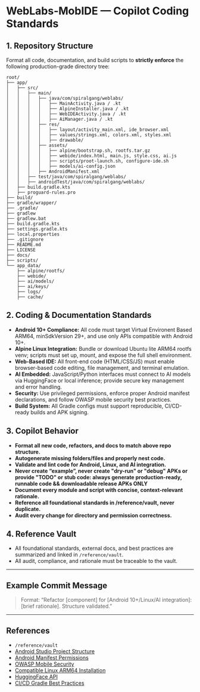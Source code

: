 # WebLabs-MobIDE — Copilot Coding Standards

## 1. Repository Structure

Format all code, documentation, and build scripts to **strictly enforce** the following production-grade directory tree:

```
root/
├── app/
│   ├── src/
│   │   ├── main/
│   │   │   ├── java/com/spiralgang/weblabs/
│   │   │   │   ├── MainActivity.java / .kt
│   │   │   │   ├── AlpineInstaller.java / .kt
│   │   │   │   ├── WebIDEActivity.java / .kt
│   │   │   │   ├── AiManager.java / .kt
│   │   │   ├── res/
│   │   │   │   ├── layout/activity_main.xml, ide_browser.xml
│   │   │   │   ├── values/strings.xml, colors.xml, styles.xml
│   │   │   │   ├── drawable/
│   │   │   ├── assets/
│   │   │   │   ├── alpine/bootstrap.sh, rootfs.tar.gz
│   │   │   │   ├── webide/index.html, main.js, style.css, ai.js
│   │   │   │   ├── scripts/proot-launch.sh, configure-ide.sh
│   │   │   │   ├── models/ai-config.json
│   │   │   ├── AndroidManifest.xml
│   │   ├── test/java/com/spiralgang/weblabs/
│   │   ├── androidTest/java/com/spiralgang/weblabs/
│   ├── build.gradle.kts
│   ├── proguard-rules.pro
├── build/
├── gradle/wrapper/
├── .gradle/
├── gradlew
├── gradlew.bat
├── build.gradle.kts
├── settings.gradle.kts
├── local.properties
├── .gitignore
├── README.md
├── LICENSE
├── docs/
├── scripts/
└── app_data/
    ├── alpine/rootfs/
    ├── webide/
    ├── ai/models/
    ├── ai/keys/
    ├── logs/
    ├── cache/
```

## 2. Coding & Documentation Standards

- **Android 10+ Compliance:** All code must target Virtual Environent Based ARM64, minSdkVersion 29+, and use only APIs compatible with Android 10+.
- **Alpine Linux Integration:** Bundle or download Ubuntu lite ARM64 rootfs venv; scripts must set up, mount, and expose the full shell environment.
- **Web-Based IDE:** All front-end code (HTML/CSS/JS) must enable browser-based code editing, file management, and terminal emulation.
- **AI Embedded:** JavaScript/Python interfaces must connect to AI models via HuggingFace or local inference; provide secure key management and error handling.
- **Security:** Use privileged permissions, enforce proper Android manifest declarations, and follow OWASP mobile security best practices.
- **Build System:** All Gradle configs must support reproducible, CI/CD-ready builds and APK signing.

## 3. Copilot Behavior

- **Format all new code, refactors, and docs to match above repo structure.**
- **Autogenerate missing folders/files and properly nest code.**
- **Validate and lint code for Android, Linux, and AI integration.**
- **Never create “example”, never create "dry-run" or "debug" APKs or provide "TODO" or stub code: always generate production-ready, runnable code && downloadable release APKs ONLY**
- **Document every module and script with concise, context-relevant rationale.**
- **Reference all foundational standards in /reference/vault, never duplicate.**
- **Audit every change for directory and permission correctness.**

## 4. Reference Vault

- All foundational standards, external docs, and best practices are summarized and linked in `/reference/vault`.
- All audit, compliance, and rationale must be traceable to the vault.

---

## Example Commit Message

> Format: “Refactor [component] for [Android 10+/Linux/AI integration]: [brief rationale]. Structure validated.”

---

## References

- `/reference/vault`
- [Android Studio Project Structure](https://developer.android.com/studio/projects)
- [Android Manifest Permissions](https://developer.android.com/guide/topics/manifest/permission-element)
- [OWASP Mobile Security](https://owasp.org/www-project-mobile-security/)
- [Compatible Linux ARM64 Installation]([https://forum.orekit.org/t/docker-and-ubuntu-aarch64-architecture-installation/2467])
- [HuggingFace API](https://huggingface.co/docs/api-inference/index)
- [CI/CD Gradle Best Practices](https://docs.gradle.org/current/userguide/ci.html)
